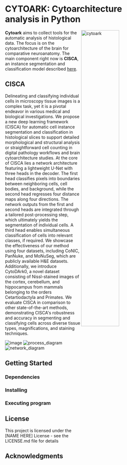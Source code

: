 # CYTOARK: Cytoarchitecture analysis in Python
<div>
  <img width="50%" src="https://github.com/Vadori/cytoark/assets/36676465/8bed4528-ffea-49c8-81b9-e457b0d32bf3" alt="cytoark" title="cytoark" align="right">
<div>

**Cytoark** aims to collect tools for the automatic analysis of histological data. The focus is on the cytoarchitecture of the brain for comparative neuroanatomy. The main component right now is **CISCA**, an instance segmentation and classification model described 
[here](https://www.arxiv.org/abs/2409.04175).

## CISCA

Delineating and classifying individual cells in microscopy tissue images is a complex task, yet it is a pivotal endeavor in various medical and biological investigations. We propose a new deep learning framework (CISCA) for automatic cell instance segmentation and classification in histological slices to support detailed morphological and structural analysis or straightforward cell counting in digital pathology workflows and brain cytoarchitecture studies. At the core of CISCA lies a network architecture featuring a lightweight U-Net with three heads in the decoder. The first head classifies pixels into boundaries between neighboring cells, cell bodies, and background, while the second head regresses four distance maps along four directions. The network outputs from the first and second heads are integrated through a tailored post-processing step, which ultimately yields the segmentation of individual cells. A third head enables simultaneous classification of cells into relevant classes, if required. We showcase the effectiveness of our method using four datasets, including CoNIC, PanNuke, and MoNuSeg, which are publicly available H\&E datasets. Additionally, we introduce CytoDArk0, a novel dataset consisting of Nissl-stained images of the cortex, cerebellum, and hippocampus from mammals belonging to the orders Cetartiodactyla and Primates. We evaluate CISCA in comparison to other state-of-the-art methods, demonstrating CISCA's robustness and accuracy in segmenting and classifying cells across diverse tissue types, magnifications, and staining techniques.

![image](https://github.com/user-attachments/assets/c38a5ed4-080d-42bd-8947-d1788641203e)
![process_diagram](https://github.com/user-attachments/assets/e90d6022-1b58-4c6f-9358-802cf17b74e2)
![network_diagram](https://github.com/user-attachments/assets/1a8673b4-fb60-46f1-8398-514299a1ca65)

## Getting Started

### Dependencies

### Installing

### Executing program

## License

This project is licensed under the [NAME HERE] License - see the LICENSE.md file for details

## Acknowledgments



